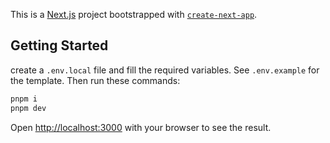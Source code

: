 This is a [Next.js](https://nextjs.org/) project bootstrapped with [`create-next-app`](https://github.com/vercel/next.js/tree/canary/packages/create-next-app).

## Getting Started

create a `.env.local` file and fill the required variables. See `.env.example` for the template. Then run these commands:

```bash
pnpm i
pnpm dev
```

Open [http://localhost:3000](http://localhost:3000) with your browser to see the result.
